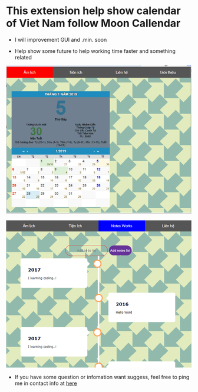 # This extension help show calendar of Viet Nam follow Moon Callendar

* I will improvement GUI and .min. soon 

* Help show some future to help working time faster and something related

 ![Img](https://github.com/iletai/VietNamCalendar/blob/master/img/screenshot.png "screenshot")

 ![Img](https://github.com/iletai/VietNamCalendar/blob/master/img/notelist.png "screenshot")
 
- If you have some question or infomation want suggess, feel free to ping me in contact info at [here](https://github.com/iletai)

